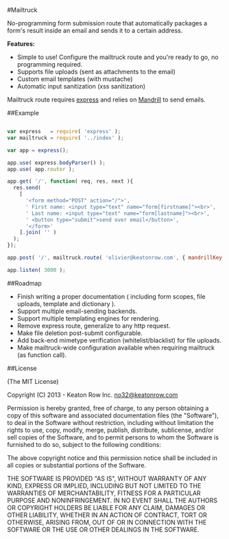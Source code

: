 #Mailtruck

No-programming form submission route that automatically packages a form's result 
inside an email and sends it to a certain address.

__Features:__
 
 * Simple to use! Configure the mailtruck route and you're ready to go, no programming required.
 * Supports file uploads (sent as attachments to the email)
 * Custom email templates (with mustache)
 * Automatic input sanitization (xss sanitization)
 
Mailtruck route requires [express](http://expressjs.com) and relies on [Mandrill](http://mandrill.com) to send emails.

##Example

```javascript

var express   = require( 'express' );
var mailtruck = require( '../index' );

var app = express();

app.use( express.bodyParser() );
app.use( app.router );

app.get( '/', function( req, res, next ){
  res.send(
    [
      '<form method="POST" action="/">',
      ' First name: <input type="text" name="form[firstname]"><br>',
      ' Last name: <input type="text" name="form[lastname]"><br>',
      ' <button type="submit">send over email</button>',
      '</form>'
    ].join( '' )
  );
});

app.post( '/', mailtruck.route( 'olivier@keatonrow.com', { mandrillKey: "0ceb4b11-175e-4eb6-a315-f716edd8ba84" } ) );

app.listen( 3000 );

```


##Roadmap

* Finish writing a proper documentation ( including form scopes, file uploads, template and dictionary ).
* Support multiple email-sending backends.
* Support multiple templating engines for rendering.
* Remove express route, generalize to any http request.
* Make file deletion post-submit configurable.
* Add back-end mimetype verification (whitelist/blacklist) for file uploads.
* Make mailtruck-wide configuration available when requiring mailtruck (as function call).

##License

(The MIT License)

Copyright (C) 2013 - Keaton Row Inc. <no32@keatonrow.com>

Permission is hereby granted, free of charge, to any person obtaining a copy of this software and associated documentation files (the "Software"), to deal in the Software without restriction, including without limitation the rights to use, copy, modify, merge, publish, distribute, sublicense, and/or sell copies of the Software, and to permit persons to whom the Software is furnished to do so, subject to the following conditions:

The above copyright notice and this permission notice shall be included in all copies or substantial portions of the Software.

THE SOFTWARE IS PROVIDED "AS IS", WITHOUT WARRANTY OF ANY KIND, EXPRESS OR IMPLIED, INCLUDING BUT NOT LIMITED TO THE WARRANTIES OF MERCHANTABILITY, FITNESS FOR A PARTICULAR PURPOSE AND NONINFRINGEMENT. IN NO EVENT SHALL THE AUTHORS OR COPYRIGHT HOLDERS BE LIABLE FOR ANY CLAIM, DAMAGES OR OTHER LIABILITY, WHETHER IN AN ACTION OF CONTRACT, TORT OR OTHERWISE, ARISING FROM, OUT OF OR IN CONNECTION WITH THE SOFTWARE OR THE USE OR OTHER DEALINGS IN THE SOFTWARE.
